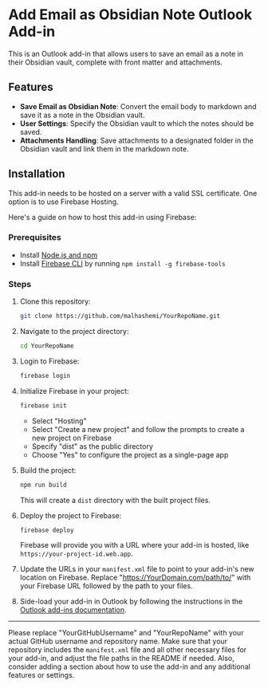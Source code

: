 # Add Email as Obsidian Note Outlook Add-in

This is an Outlook add-in that allows users to save an email as a note in their Obsidian vault, complete with front matter and attachments.

## Features

- **Save Email as Obsidian Note**: Convert the email body to markdown and save it as a note in the Obsidian vault.
- **User Settings**: Specify the Obsidian vault to which the notes should be saved.
- **Attachments Handling**: Save attachments to a designated folder in the Obsidian vault and link them in the markdown note.

## Installation

This add-in needs to be hosted on a server with a valid SSL certificate. One option is to use Firebase Hosting.

Here's a guide on how to host this add-in using Firebase:

### Prerequisites

- Install [Node.js and npm](https://nodejs.org/en/download/)
- Install [Firebase CLI](https://firebase.google.com/docs/cli) by running `npm install -g firebase-tools`

### Steps

1. Clone this repository:

    ```sh
    git clone https://github.com/malhashemi/YourRepoName.git
    ```

2. Navigate to the project directory:

    ```sh
    cd YourRepoName
    ```

3. Login to Firebase:

    ```sh
    firebase login
    ```

4. Initialize Firebase in your project:

    ```sh
    firebase init
    ```

    - Select "Hosting"
    - Select "Create a new project" and follow the prompts to create a new project on Firebase
    - Specify "dist" as the public directory
    - Choose "Yes" to configure the project as a single-page app

5. Build the project:

    ```sh
    npm run build
    ```

    This will create a `dist` directory with the built project files.

6. Deploy the project to Firebase:

    ```sh
    firebase deploy
    ```

    Firebase will provide you with a URL where your add-in is hosted, like `https://your-project-id.web.app`.

7. Update the URLs in your `manifest.xml` file to point to your add-in's new location on Firebase. Replace "https://YourDomain.com/path/to/" with your Firebase URL followed by the path to your files.

8. Side-load your add-in in Outlook by following the instructions in the [Outlook add-ins documentation](https://docs.microsoft.com/en-us/office/dev/add-ins/outlook/sideload-outlook-add-ins-for-testing).

---

Please replace "YourGitHubUsername" and "YourRepoName" with your actual GitHub username and repository name. Make sure that your repository includes the `manifest.xml` file and all other necessary files for your add-in, and adjust the file paths in the README if needed. Also, consider adding a section about how to use the add-in and any additional features or settings.
